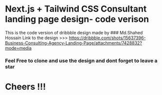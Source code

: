 # Next.js + Tailwind CSS Consultant landing page design- code verison
This is the code version of dribbble design made by ### Md.Shahed Hossain
Link to the design >>> https://dribbble.com/shots/15637396-Business-Consulting-Agency-Landing-Page/attachments/7428832?mode=media

### Feel Free to clone and use the design and dont forget to leave a star 

# Cheers !!!
